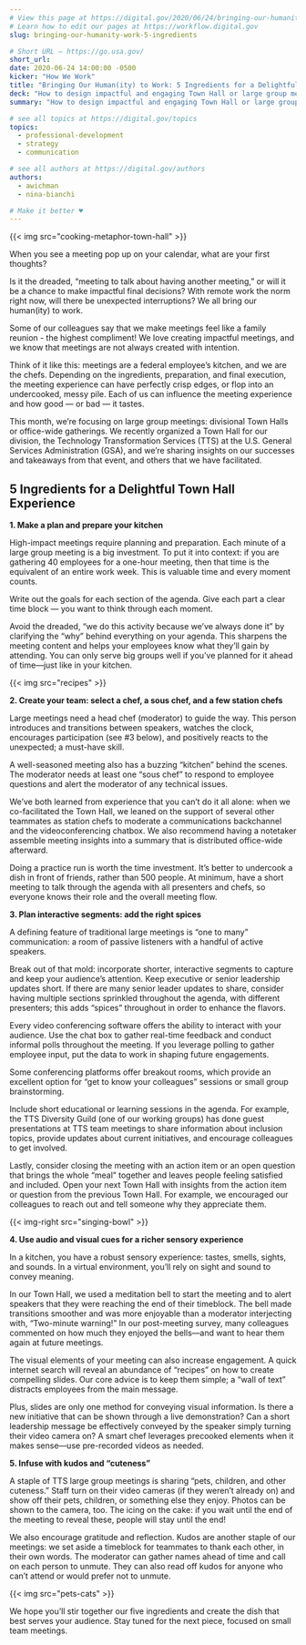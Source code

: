 ```yaml
---
# View this page at https://digital.gov/2020/06/24/bringing-our-humanity-work-5-ingredients
# Learn how to edit our pages at https://workflow.digital.gov
slug: bringing-our-humanity-work-5-ingredients

# Short URL — https://go.usa.gov/
short_url: 
date: 2020-06-24 14:00:00 -0500
kicker: "How We Work"
title: "Bringing Our Human(ity) to Work: 5 Ingredients for a Delightful Town Hall"
deck: "How to design impactful and engaging Town Hall or large group meetings."
summary: "How to design impactful and engaging Town Hall or large group meetings."

# see all topics at https://digital.gov/topics
topics: 
  - professional-development
  - strategy
  - communication

# see all authors at https://digital.gov/authors
authors: 
  - awichman
  - nina-bianchi

# Make it better ♥
---
```

{{< img src="cooking-metaphor-town-hall" >}}

When you see a meeting pop up on your calendar, what are your first thoughts?

Is it the dreaded, “meeting to talk about having another meeting,” or will it be a chance to make impactful final decisions? With remote work the norm right now, will there be unexpected interruptions? We all bring our human(ity) to work.

Some of our colleagues say that we make meetings feel like a family reunion - the highest compliment! We love creating impactful meetings, and we know that meetings are not always created with intention.

Think of it like this: meetings are a federal employee’s kitchen, and we are the chefs. Depending on the ingredients, preparation, and final execution, the meeting experience can have perfectly crisp edges, or flop into an undercooked, messy pile. Each of us can influence the meeting experience and how good — or bad — it tastes.

This month, we’re focusing on large group meetings: divisional Town Halls or office-wide gatherings. We recently organized a Town Hall for our division, the Technology Transformation Services (TTS) at the U.S. General Services Administration (GSA), and we’re sharing insights on our successes and takeaways from that event, and others that we have facilitated.

## 5 Ingredients for a Delightful Town Hall Experience

**1. Make a plan and prepare your kitchen**  

High-impact meetings require planning and preparation. Each minute of a large group meeting is a big investment. To put it into context: if you are gathering 40 employees for a one-hour meeting, then that time is the equivalent of an entire work week. This is valuable time and every moment counts.

Write out the goals for each section of the agenda. Give each part a clear time block — you want to think through each moment.
  
Avoid the dreaded, “we do this activity because we’ve always done it” by clarifying the “why” behind everything on your agenda. This sharpens the meeting content and helps your employees know what they’ll gain by attending. You can only serve big groups well if you’ve planned for it ahead of time—just like in your kitchen.

{{< img src="recipes" >}}

**2. Create your team: select a chef, a sous chef, and a few station chefs**  

Large meetings need a head chef (moderator) to guide the way. This person introduces and transitions between speakers, watches the clock, encourages participation (see #3 below), and positively reacts to the unexpected; a must-have skill.

A well-seasoned meeting also has a buzzing “kitchen” behind the scenes. The moderator needs at least one “sous chef” to respond to employee questions and alert the moderator of any technical issues.

 We’ve both learned from experience that you can’t do it all alone: when we co-facilitated the Town Hall, we leaned on the support of several other teammates as station chefs to moderate a communications backchannel and the videoconferencing chatbox. We also recommend having a notetaker assemble meeting insights into a summary that is distributed office-wide afterward.

 Doing a practice run is worth the time investment. It’s better to undercook a dish in front of friends, rather than 500 people. At minimum, have a short meeting to talk through the agenda with all presenters and chefs, so everyone knows their role and the overall meeting flow.

**3. Plan interactive segments: add the right spices**  

A defining feature of traditional large meetings is “one to many” communication: a room of passive listeners with a handful of active speakers.

Break out of that mold: incorporate shorter, interactive segments to capture and keep your audience’s attention. Keep executive or senior leadership updates short. If there are many senior leader updates to share, consider having multiple sections sprinkled throughout the agenda, with different presenters; this adds “spices” throughout in order to enhance the flavors.

Every video conferencing software offers the ability to interact with your audience. Use the chat box to gather real-time feedback and conduct informal polls throughout the meeting. If you leverage polling to gather employee input, put the data to work in shaping future engagements.

Some conferencing platforms offer breakout rooms, which provide an excellent option for “get to know your colleagues” sessions or small group brainstorming.

Include short educational or learning sessions in the agenda. For example, the TTS Diversity Guild (one of our working groups) has done guest presentations at TTS team meetings to share information about inclusion topics, provide updates about current initiatives, and encourage colleagues to get involved.

Lastly, consider closing the meeting with an action item or an open question that brings the whole “meal” together and leaves people feeling satisfied and included. Open your next Town Hall with insights from the action item or question from the previous Town Hall. For example, we encouraged our colleagues to reach out and tell someone why they appreciate them.

{{< img-right src="singing-bowl" >}}

**4. Use audio and visual cues for a richer sensory experience**  

In a kitchen, you have a robust sensory experience: tastes, smells, sights, and sounds. In a virtual environment, you’ll rely on sight and sound to convey meaning.

In our Town Hall, we used a meditation bell to start the meeting and to alert speakers that they were reaching the end of their timeblock. The bell made transitions smoother and was more enjoyable than a moderator interjecting with, “Two-minute warning!” In our post-meeting survey, many colleagues commented on how much they enjoyed the bells—and want to hear them again at future meetings.

The visual elements of your meeting can also increase engagement. A quick internet search will reveal an abundance of “recipes” on how to create compelling slides. Our core advice is to keep them simple; a “wall of text” distracts employees from the main message.

Plus, slides are only one method for conveying visual information. Is there a new initiative that can be shown through a live demonstration? Can a short leadership message be effectively conveyed by the speaker simply turning their video camera on? A smart chef leverages precooked elements when it makes sense—use pre-recorded videos as needed.

**5. Infuse with kudos and “cuteness”**  

A staple of TTS large group meetings is sharing “pets, children, and other cuteness.” Staff turn on their video cameras (if they weren’t already on) and show off their pets, children, or something else they enjoy. Photos can be shown to the camera, too. The icing on the cake: if you wait until the end of the meeting to reveal these, people will stay until the end!  
  
We also encourage gratitude and reflection. Kudos are another staple of our meetings: we set aside a timeblock for teammates to thank each other, in their own words. The moderator can gather names ahead of time and call on each person to unmute. They can also read off kudos for anyone who can’t attend or would prefer not to unmute.

{{< img src="pets-cats" >}}

We hope you’ll stir together our five ingredients and create the dish that best serves your audience. Stay tuned for the next piece, focused on small team meetings.